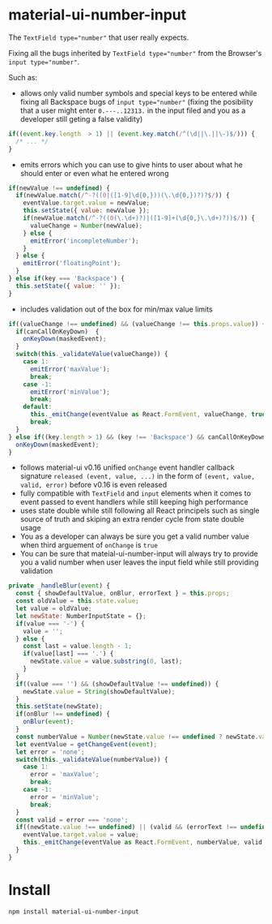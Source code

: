 # material-ui-number-input

The ```TextField type="number"``` that user really expects.

Fixing all the bugs inherited by ```TextField type="number"``` from the Browser's ```input type="number"```.

Such as:

- allows only valid number symbols and special keys to be entered while fixing all Backspace bugs of ```input type="number"``` (fixing the posibility that a user might enter ```0.---..12313.``` in the input filed and you as a developer still geting a false validity)
```js
if((event.key.length  > 1) || (event.key.match(/^(\d||\.||\-)$/))) {
  /* ... */
}
```
- emits errors which you can use to give hints to user about what he should enter or even what he entered wrong
```js
if(newValue !== undefined) {
  if(newValue.match(/^-?((0|([1-9]\d{0,}))(\.\d{0,})?)?$/)) {
    eventValue.target.value = newValue;
    this.setState({ value: newValue });
    if(newValue.match(/^-?((0(\.\d+)?)|([1-9]+(\d{0,}\.\d+)?))$/)) {
      valueChange = Number(newValue);
    } else {
      emitError('incompleteNumber');
    }
  } else {
    emitError('floatingPoint');
  }
} else if(key === 'Backspace') {
  this.setState({ value: '' });
}
```
- includes validation out of the box for min/max value limits
```js
if((valueChange !== undefined) && (valueChange !== this.props.value)) {
  if(canCallOnKeyDown)  {
    onKeyDown(maskedEvent);
  }
  switch(this._validateValue(valueChange)) {
    case 1:
      emitError('maxValue');
      break;
    case -1:
      emitError('minValue');
      break;
    default:
      this._emitChange(eventValue as React.FormEvent, valueChange, true, 'none');
      break; 
  }
} else if((key.length > 1) && (key !== 'Backspace') && canCallOnKeyDown) {
  onKeyDown(maskedEvent);
}
```
- follows material-ui v0.16 unified ```onChange``` event handler callback signature ```released (event, value, ...)``` in the form of ```(event, value, valid, error)``` before v0.16 is even released
-  fully compatible with ```TextField``` and ```input``` elements when it comes to event passed to event handlers while still keeping high performance
-  uses state double while still following all React principels such as single source of truth and skiping an extra render cycle from state double usage
-  You as a developer can always be sure you get a valid number value when third arguement of ```onChange``` is ```true```
-  You can be sure that mateial-ui-number-input will always try to provide you a valid number when user leaves the input field while still providing validation
```js
private _handleBlur(event) {
  const { showDefaultValue, onBlur, errorText } = this.props;
  const oldValue = this.state.value;
  let value = oldValue;
  let newState: NumberInputState = {};
  if(value === '-') {
    value = '';
  } else {
    const last = value.length - 1;
    if(value[last] === '.') {
      newState.value = value.substring(0, last);
    }
  }
  if((value === '') && (showDefaultValue !== undefined)) {
    newState.value = String(showDefaultValue);
  }
  this.setState(newState);
  if(onBlur !== undefined) {
    onBlur(event);
  }
  const numberValue = Number(newState.value !== undefined ? newState.value : oldValue);
  let eventValue = getChangeEvent(event);
  let error = 'none';
  switch(this._validateValue(numberValue)) {
    case 1:
      error = 'maxValue';
      break;
    case -1:
      error = 'minValue';
      break; 
  }
  const valid = error === 'none';
  if((newState.value !== undefined) || (valid && (errorText !== undefined)) || (!valid && (errorText === undefined))) {
    eventValue.target.value = value;
    this._emitChange(eventValue as React.FormEvent, numberValue, valid, error);
  }
}
```


# Install

```npm install material-ui-number-input```



